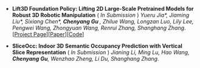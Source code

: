 - **Lift3D Foundation Policy: Lifting 2D Large-Scale Pretrained Models for Robust 3D Robotic Manipulation** ( *In Submission* )
*Yueru Jia\*, Jiaming Liu\*, Sixiang Chen\*, <strong>Chenyang Gu </strong>, Zhilue Wang, Longzan Luo, Lily Lee, Pengwei Wang, Zhongyuan Wang, Renrui Zhang, Shanghang Zhang*.[[Project Page](https://lift3d-web.github.io/)][[Paper](https://arxiv.org/abs/2411.18623)][[Code](https://github.com/PKU-HMI-Lab/LIFT3D)]

- **SliceOcc: Indoor 3D Semantic Occupancy Prediction with Vertical Slice Representation** ( *In Submission* )
*Jianing Li, Ming Lu, Hao Wang,  <strong>Chenyang Gu</strong>, Wenzhao Zheng, Li Du, Shanghang Zhang*. 